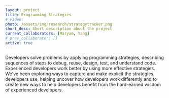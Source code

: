 ```yaml
---
layout: project
title: Programming Strategies
# video: 
photo: /assets/img/research/strategytracker.png
short_desc: Short description about the project
current_collaborators: [Maryam, Yang]
# prev_collaborator: []
active: true
---
```

Developers solve problems by applying programming strategies, describing sequences of steps to debug, reuse, design, test, and understand code. Experienced developers work better by using more effective strategies. We've been exploring ways to capture and make explicit the strategies developers use, helping uncover how developers work differently and to create new ways to help developers benefit from the hard-earned wisdom of experienced developers.